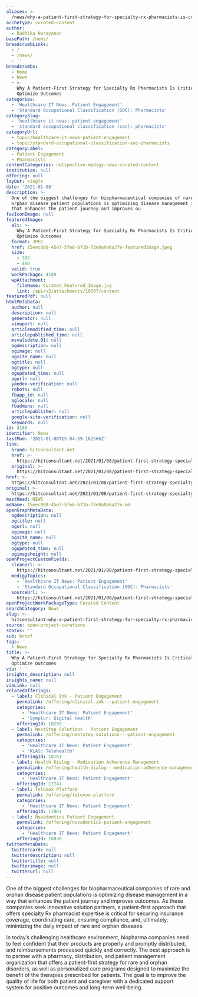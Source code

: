 ```yaml
---
aliases: >-
  /news/why-a-patient-first-strategy-for-specialty-rx-pharmacists-is-critical-to-optimize-outcomes
archetype: curated-content
author:
  - Radhika Narayanan
basePath: /news/
breadcrumbLinks:
  - /
  - /news/
  - ''
breadcrumbs:
  - Home
  - News
  - >-
    Why A Patient-First Strategy for Specialty Rx Pharmacists Is Critical to
    Optimize Outcomes
categories:
  - 'Healthcare IT News: Patient Engagement'
  - 'Standard Occupational Classification (SOC): Pharmacists'
categorySlug:
  - 'healthcare it news: patient engagement'
  - 'standard occupational classification (soc): pharmacists'
categoryUrl:
  - topic/healthcare-it-news-patient-engagement
  - topic/standard-occupational-classification-soc-pharmacists
categoryLabel:
  - Patient Engagement
  - Pharmacists
contentCategories: netspective-medigy-news-curated-content
institution: null
offering: null
layOut: single
date: '2021-01-08'
description: >-
  One of the biggest challenges for biopharmaceutical companies of rare and
  orphan disease patient populations is optimizing disease management in a way
  that enhances the patient journey and improves ou
favIconImage: null
featuredImage:
  alt: >-
    Why A Patient-First Strategy for Specialty Rx Pharmacists Is Critical to
    Optimize Outcomes
  format: JPEG
  href: 15eec008-45e7-5fe6-b71b-73e9a9a6a2fe-featuredImage.jpeg
  size:
    - 395
    - 480
  valid: true
  workPackage: 4189
  wpAttachment:
    fileName: Curated_Featured_Image.jpg
    link: /api/v3/attachments/10507/content
featuredPdf: null
htmlMetaData:
  author: null
  description: null
  generator: null
  viewport: null
  articlemodified_time: null
  articlepublished_time: null
  msvalidate.01: null
  ogdescription: null
  ogimage: null
  ogsite_name: null
  ogtitle: null
  ogtype: null
  ogupdated_time: null
  ogurl: null
  yandex-verification: null
  robots: null
  fbapp_id: null
  oglocale: null
  fbadmins: null
  articlepublisher: null
  google-site-verification: null
  keywords: null
id: 4189
identifier: News
lastMod: '2021-01-08T15:04:59.162566Z'
link:
  brand: hitconsultant.net
  href: >-
    https://hitconsultant.net/2021/01/08/patient-first-strategy-specialty-rx-pharmacists/#.X_h0Htj7RPY
  original: >-
    https://hitconsultant.net/2021/01/08/patient-first-strategy-specialty-rx-pharmacists/#.X_h0Htj7RPY
href: >-
  https://hitconsultant.net/2021/01/08/patient-first-strategy-specialty-rx-pharmacists/#.X_h0Htj7RPY
original: >-
  https://hitconsultant.net/2021/01/08/patient-first-strategy-specialty-rx-pharmacists/#.X_h0Htj7RPY
mastHead: NEWS
mdName: 15eec008-45e7-5fe6-b71b-73e9a9a6a2fe.md
openGraphMetaData:
  ogdescription: null
  ogtitle: null
  ogurl: null
  ogimage: null
  ogsite_name: null
  ogtype: null
  ogupdated_time: null
  ogimageheight: null
openProjectCustomFields:
  cleanUrl: >-
    https://hitconsultant.net/2021/01/08/patient-first-strategy-specialty-rx-pharmacists/#.X_h0Htj7RPY
  medigyTopics:
    - 'Healthcare IT News: Patient Engagement'
    - 'Standard Occupational Classification (SOC): Pharmacists'
  sourceUrl: >-
    https://hitconsultant.net/2021/01/08/patient-first-strategy-specialty-rx-pharmacists/#.X_h0Htj7RPY
openProjectWorkPackageType: Curated Content
searchCategory: News
slug: >-
  hitconsultant-why-a-patient-first-strategy-for-specialty-rx-pharmacists-is-critical-to-optimize-outcomes
source: open-project-curations
status: ''
sub: brief
tags:
  - News
title: >-
  Why A Patient-First Strategy for Specialty Rx Pharmacists Is Critical to
  Optimize Outcomes
via: ' '
insights_description: null
insights_name: null
viaLink: null
relatedOfferings:
  - label: Clinical Ink - Patient Engagement
    permalink: /offering/clinical-ink---patient-engagement
    categories:
      - 'Healthcare IT News: Patient Engagement'
      - 'Symplur: Digital Health'
    offeringId: 18299
  - label: NextStep Solutions - Patient Engagement
    permalink: /offering/nextstep-solutions---patient-engagement
    categories:
      - 'Healthcare IT News: Patient Engagement'
      - 'KLAS: Telehealth'
    offeringId: 18161
  - label: Health Dialog - Medication Adherence Management
    permalink: /offering/health-dialog---medication-adherence-management
    categories:
      - 'Healthcare IT News: Patient Engagement'
    offeringId: 17741
  - label: TeleVox Platform
    permalink: /offering/televox-platform
    categories:
      - 'Healthcare IT News: Patient Engagement'
    offeringId: 17061
  - label: Novadontics Patient Engagement
    permalink: /offering/novadontics-patient-engagement
    categories:
      - 'Healthcare IT News: Patient Engagement'
    offeringId: 16838
twitterMetaData:
  twittercard: null
  twitterdescription: null
  twittertitle: null
  twitterimage: null
  twitterurl: null
---
```

<p>One of the biggest challenges for biopharmaceutical companies of rare and orphan disease patient populations is optimizing disease management in a way that enhances the patient journey and improves outcomes. As these companies seek innovative solution partners, a patient-first approach that offers specialty Rx pharmacist expertise is critical for securing insurance coverage, coordinating care, ensuring compliance, and, ultimately, minimizing the daily impact of rare and orphan diseases.&nbsp;</p><p>In today’s challenging healthcare environment, biopharma companies need to feel confident that their products are properly and promptly distributed, and reimbursements processed quickly and correctly. The best approach is to partner with a pharmacy, distribution, and patient management organization that offers a patient-first strategy for rare and orphan disorders, as well as personalized care programs designed to maximize the benefit of the therapies prescribed for patients. The goal is to improve the quality of life for both patient and caregiver with a dedicated support system for positive outcomes and long-term well-being.</p>